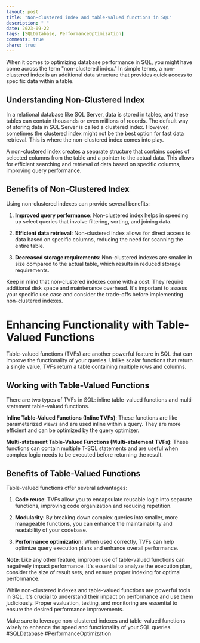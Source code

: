 ```yaml
---
layout: post
title: "Non-clustered index and table-valued functions in SQL"
description: " "
date: 2023-09-22
tags: [SQLDatabase, PerformanceOptimization]
comments: true
share: true
---
```


When it comes to optimizing database performance in SQL, you might have come across the term "non-clustered index." In simple terms, a non-clustered index is an additional data structure that provides quick access to specific data within a table.

## Understanding Non-Clustered Index

In a relational database like SQL Server, data is stored in tables, and these tables can contain thousands or even millions of records. The default way of storing data in SQL Server is called a clustered index. However, sometimes the clustered index might not be the best option for fast data retrieval. This is where the non-clustered index comes into play.

A non-clustered index creates a separate structure that contains copies of selected columns from the table and a pointer to the actual data. This allows for efficient searching and retrieval of data based on specific columns, improving query performance.

## Benefits of Non-Clustered Index

Using non-clustered indexes can provide several benefits:

1. **Improved query performance**: Non-clustered index helps in speeding up select queries that involve filtering, sorting, and joining data.

2. **Efficient data retrieval**: Non-clustered index allows for direct access to data based on specific columns, reducing the need for scanning the entire table.

3. **Decreased storage requirements**: Non-clustered indexes are smaller in size compared to the actual table, which results in reduced storage requirements.

Keep in mind that non-clustered indexes come with a cost. They require additional disk space and maintenance overhead. It's important to assess your specific use case and consider the trade-offs before implementing non-clustered indexes.

# Enhancing Functionality with Table-Valued Functions

Table-valued functions (TVFs) are another powerful feature in SQL that can improve the functionality of your queries. Unlike scalar functions that return a single value, TVFs return a table containing multiple rows and columns.

## Working with Table-Valued Functions

There are two types of TVFs in SQL: inline table-valued functions and multi-statement table-valued functions.

**Inline Table-Valued Functions (Inline TVFs)**: These functions are like parameterized views and are used inline within a query. They are more efficient and can be optimized by the query optimizer.

**Multi-statement Table-Valued Functions (Multi-statement TVFs)**: These functions can contain multiple T-SQL statements and are useful when complex logic needs to be executed before returning the result.

## Benefits of Table-Valued Functions

Table-valued functions offer several advantages:

1. **Code reuse**: TVFs allow you to encapsulate reusable logic into separate functions, improving code organization and reducing repetition.

2. **Modularity**: By breaking down complex queries into smaller, more manageable functions, you can enhance the maintainability and readability of your codebase.

3. **Performance optimization**: When used correctly, TVFs can help optimize query execution plans and enhance overall performance.

**Note**: Like any other feature, improper use of table-valued functions can negatively impact performance. It's essential to analyze the execution plan, consider the size of result sets, and ensure proper indexing for optimal performance.

While non-clustered indexes and table-valued functions are powerful tools in SQL, it's crucial to understand their impact on performance and use them judiciously. Proper evaluation, testing, and monitoring are essential to ensure the desired performance improvements. 

Make sure to leverage non-clustered indexes and table-valued functions wisely to enhance the speed and functionality of your SQL queries. #SQLDatabase #PerformanceOptimization